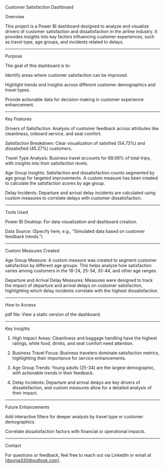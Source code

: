 
Customer Satisfaction Dashboard

Overview

This project is a Power BI dashboard designed to analyze and visualize drivers of customer satisfaction and dissatisfaction in the airline industry. It provides insights into key factors influencing customer experiences, such as travel type, age groups, and incidents related to delays.


---

Purpose

The goal of this dashboard is to:

Identify areas where customer satisfaction can be improved.

Highlight trends and insights across different customer demographics and travel types.

Provide actionable data for decision-making in customer experience enhancement.



---

Key Features

Drivers of Satisfaction: Analysis of customer feedback across attributes like cleanliness, onboard service, and seat comfort.

Satisfaction Breakdown: Clear visualization of satisfied (54.73%) and dissatisfied (45.27%) customers.

Travel Type Analysis: Business travel accounts for 69.06% of total trips, with insights into their satisfaction levels.

Age Group Insights: Satisfaction and dissatisfaction counts segmented by age group for targeted improvements. A custom measure has been created to calculate the satisfaction scores by age group.

Delay Incidents: Departure and arrival delay incidents are calculated using custom measures to correlate delays with customer dissatisfaction.



---

Tools Used

Power BI Desktop: For data visualization and dashboard creation.

Data Source: (Specify here, e.g., "Simulated data based on customer feedback trends.")



---

Custom Measures Created

Age Group Measure: A custom measure was created to segment customer satisfaction by different age groups. This helps analyze how satisfaction varies among customers in the 18-24, 25-34, 35-44, and other age ranges.

Departure and Arrival Delay Measures: Measures were designed to track the impact of departure and arrival delays on customer satisfaction, highlighting which delay incidents correlate with the highest dissatisfaction.



---

How to Access

pdf file: View a static version of the dashboard.


---

Key Insights

1. High Impact Areas: Cleanliness and baggage handling have the highest ratings, while food, drinks, and seat comfort need attention.


2. Business Travel Focus: Business travelers dominate satisfaction metrics, highlighting their importance for service enhancements.


3. Age Group Trends: Young adults (25-34) are the largest demographic, with actionable trends in their feedback.


4. Delay Incidents: Departure and arrival delays are key drivers of dissatisfaction, and custom measures allow for a detailed analysis of their impact.




---

Future Enhancements

Add interactive filters for deeper analysis by travel type or customer demographics.

Correlate dissatisfaction factors with financial or operational impacts.



---

Contact

For questions or feedback, feel free to reach out via LinkedIn or email at [doonia330@outlook.com].
